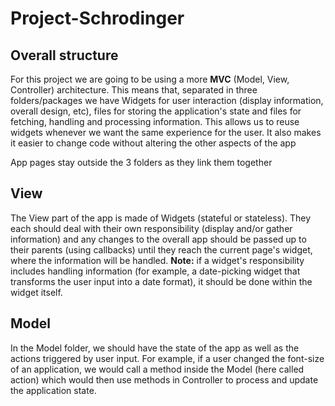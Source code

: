 # Project-Schrodinger

## Overall structure

For this project we are going to be using a more **MVC** (Model, View, Controller) architecture.
This means that, separated in three folders/packages we have Widgets for user interaction (display information, overall design, etc),
files for storing the application's state and files for fetching, handling and processing information.
This allows us to reuse widgets whenever we want the same experience for the user. It also makes it easier to change code without altering the other aspects of the app

App pages stay outside the 3 folders as they link them together

## View

The View part of the app is made of Widgets (stateful or stateless). They each should deal with their own responsibility (display and/or gather information) and any changes to the overall app should be passed up to their parents (using callbacks) until they reach the current page's widget, where the information will be handled.
**Note:** if a widget's responsibility includes handling information (for example, a date-picking widget that transforms the user input into a date format), it should be done within the widget itself.

## Model

In the Model folder, we should have the state of the app as well as the actions triggered by user input. For example, if a user changed the font-size of an application, we would call a method inside the Model (here called action) which would then use methods in Controller to process and update the application state.